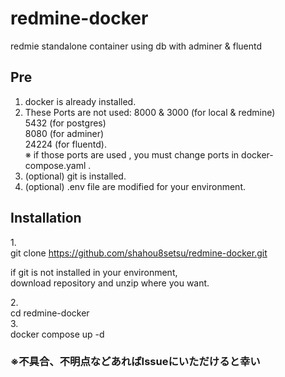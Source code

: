 # redmine-docker
redmie standalone  container using db with adminer &amp; fluentd 

## Pre 
1. docker is already installed. 
2. These Ports are not used:
   8000 & 3000 (for local & redmine) <br/>
   5432 (for postgres) <br/>
   8080 (for adminer) <br/>
   24224 (for fluentd). <br/>
※ if those ports are used , you must change ports in docker-compose.yaml .
4. (optional) git is installed.
5. (optional) .env file are modified for your environment.


## Installation

1.<br/>
git clone https://github.com/shahou8setsu/redmine-docker.git <br/>

if git is not installed in your environment, <br/>
download repository and unzip where you want.

2.<br/>
cd redmine-docker <br/>
3.<br/>
docker compose up -d

### ※不具合、不明点などあればIssueにいただけると幸い<br/>
